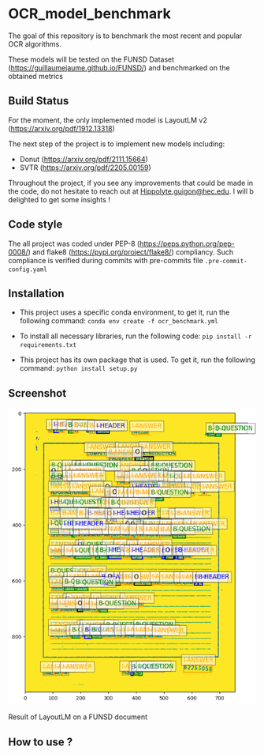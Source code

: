 # OCR_model_benchmark

The goal of this repository is to benchmark the most recent and popular OCR algorithms. 

These models will be tested on the FUNSD Dataset (https://guillaumejaume.github.io/FUNSD/) and benchmarked on the obtained metrics

## Build Status

For the moment, the only implemented model is LayoutLM v2 (https://arxiv.org/pdf/1912.13318)

The next step of the project is to implement new models including:

* Donut (https://arxiv.org/pdf/2111.15664)
* SVTR (https://arxiv.org/pdf/2205.00159)

Throughout the project, if you see any improvements that could be made in the code, do not hesitate to reach out at
Hippolyte.guigon@hec.edu. I will b delighted to get some insights !

## Code style

The all project was coded under PEP-8 (https://peps.python.org/pep-0008/) and flake8 (https://pypi.org/project/flake8/) compliancy. Such compliance is verified during commits with pre-commits file ```.pre-commit-config.yaml```

## Installation

* This project uses a specific conda environment, to get it, run the following command: ```conda env create -f ocr_benchmark.yml```

* To install all necessary libraries, run the following code: ```pip install -r requirements.txt```

* This project has its own package that is used. To get it, run the following command: ```python install setup.py```

## Screenshot

![alt text](https://github.com/HippolyteGuigon/OCR_model_benchmark/blob/main/ressources/FUNSDpng.png)

Result of LayoutLM on a FUNSD document

## How to use ?
